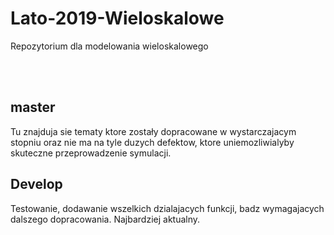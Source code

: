 # Lato-2019-Wieloskalowe
Repozytorium dla modelowania wieloskalowego

<br>
<br>

##  master
Tu znajduja sie tematy ktore zostały dopracowane w wystarczajacym stopniu oraz nie ma na tyle duzych defektow, ktore uniemozliwialyby skuteczne przeprowadzenie symulacji.

## Develop
Testowanie, dodawanie wszelkich dzialajacych funkcji, badz wymagajacych dalszego dopracowania. 
Najbardziej aktualny.
